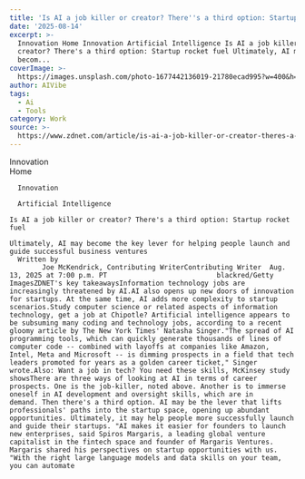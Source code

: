 ```yaml
---
title: 'Is AI a job killer or creator? There''s a third option: Startup rocket fuel'
date: '2025-08-14'
excerpt: >-
  Innovation Home Innovation Artificial Intelligence Is AI a job killer or
  creator? There's a third option: Startup rocket fuel Ultimately, AI may
  becom...
coverImage: >-
  https://images.unsplash.com/photo-1677442136019-21780ecad995?w=400&h=200&fit=crop&auto=format
author: AIVibe
tags:
  - Ai
  - Tools
category: Work
source: >-
  https://www.zdnet.com/article/is-ai-a-job-killer-or-creator-theres-a-third-option-startup-rocket-fuel/
---
```

Innovation      
      Home
    
      Innovation
    
      Artificial Intelligence
       
    Is AI a job killer or creator? There's a third option: Startup rocket fuel
     
    Ultimately, AI may become the key lever for helping people launch and guide successful business ventures
      Written by 
            Joe McKendrick, Contributing WriterContributing Writer  Aug. 13, 2025 at 7:00 p.m. PT                           blackred/Getty ImagesZDNET's key takeawaysInformation technology jobs are increasingly threatened by AI.AI also opens up new doors of innovation for startups. At the same time, AI adds more complexity to startup scenarios.Study computer science or related aspects of information technology, get a job at Chipotle? Artificial intelligence appears to be subsuming many coding and technology jobs, according to a recent gloomy article by The New York Times' Natasha Singer."The spread of AI programming tools, which can quickly generate thousands of lines of computer code -- combined with layoffs at companies like Amazon, Intel, Meta and Microsoft -- is dimming prospects in a field that tech leaders promoted for years as a golden career ticket," Singer wrote.Also: Want a job in tech? You need these skills, McKinsey study showsThere are three ways of looking at AI in terms of career prospects. One is the job-killer, noted above. Another is to immerse oneself in AI development and oversight skills, which are in demand. Then there's a third option. AI may be the lever that lifts professionals' paths into the startup space, opening up abundant opportunities. Ultimately, it may help people more successfully launch and guide their startups. "AI makes it easier for founders to launch new enterprises, said Spiros Margaris, a leading global venture capitalist in the fintech space and founder of Margaris Ventures. Margaris shared his perspectives on startup opportunities with us. "With the right large language models and data skills on your team, you can automate 
